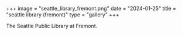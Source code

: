 +++
image = "seattle_library_fremont.png"
date = "2024-01-25"
title = "seattle library (fremont)"
type = "gallery"
+++

The Seattle Public Library at Fremont.

